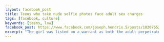 ```yaml
---
layout: facebook_post
title: Teens who take nude selfie photos face adult sex charges
tags: [facebook, culture]
keywords: [teens, law]
facebook_post: https://www.facebook.com/joseph.hendrix.5/posts/10207652599414414
excerpt: "The girl was listed on a warrant as both the adult perpetrator and the minor victim of two counts of sexual exploitation of minor" so she is both an adult and a minor? How does that work?
---
```

